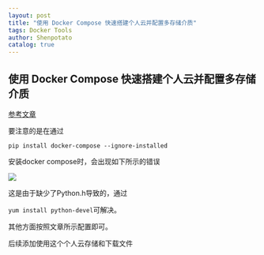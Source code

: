 ```yaml
---
layout: post
title: "使用 Docker Compose 快速搭建个人云并配置多存储介质"
tags: Docker Tools  
author: Shenpotato
catalog: true
---
```




## 使用 Docker Compose 快速搭建个人云并配置多存储介质

[参考文章](https://cloud.tencent.com/developer/labs/lab/10414)



要注意的是在通过

`pip install docker-compose --ignore-installed`

安装docker compose时，会出现如下所示的错误

![](https://tva1.sinaimg.cn/large/006tNbRwgy1gbez0zcxr5j30rs06a0tq.jpg)

这是由于缺少了Python.h导致的，通过

`yum install python-devel`可解决。

其他方面按照文章所示配置即可。

后续添加使用这个个人云存储和下载文件
